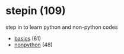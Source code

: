 # stepin (109)
step in to learn python and non-python codes

+ [basics](basics/README.md) (61)
+ [nonpython](nonpython/README.md) (48)
